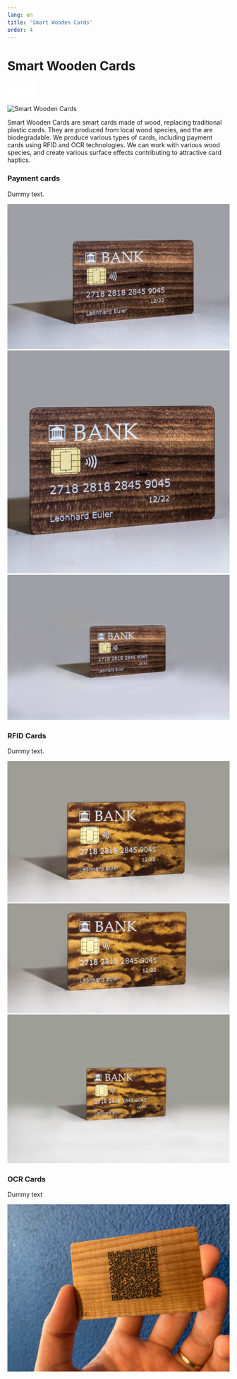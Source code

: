 ```yaml
---
lang: en
title: 'Smart Wooden Cards'
order: 4
---
```


<div class="full-width-kenburns">
<div class="wrap-bg-image">

# Smart Wooden Cards

![](/assets/images/arrow-d-white.svg)

</div>
<img srcset="/assets/images/wpc_cherry_s.jpg"
     src="/assets/images/wpc_cherry_s.jpg" alt="Smart Wooden Cards">
</div>

<div class="full-width-grey">
<div class="wrap -cols2">

Smart Wooden Cards are smart cards made of wood, replacing traditional plastic cards. They are produced from local wood species, and the are biodegradable.
We produce various types of cards, including payment cards using RFID and OCR technologies.
We can work with various wood species, and create various surface effects contributing to attractive card haptics.

</div>
</div>

<div class="full-width">
<div class="wrap">

### Payment cards

Dummy text.

<div class="picturegallery">
      <a href="/assets/images/wpc_cherry_s.jpg">
          <img src="/assets/images/wpc_cherry_s.jpg" alt="Payment card Cherry">
      </a>
      <a href="/assets/images/wpc_cherry2_s.jpg">
          <img src="/assets/images/wpc_cherry2_s.jpg" alt="Payment card Cherry">
      </a>
      <a href="/assets/images/wpc_cherry3_s.jpg">
          <img src="/assets/images/wpc_cherry3_s.jpg" alt="Payment card Cherry">
      </a>

</div>
</div>

<div class="full-width">
<div class="wrap">

### RFID Cards

Dummy text.

<div class="picturegallery">
     <a href="/assets/images/wpc_maple_s.jpg">
          <img src="/assets/images/wpc_maple_s.jpg" alt="Payment card Maple">
     </a>
     <a href="/assets/images/wpc_maple2-s.jpg">
          <img src="/assets/images/wpc_maple2-s.jpg" alt="Payment card Maple">
     </a>
     <a href="/assets/images/wpc_maple3_s.jpg">
          <img src="/assets/images/wpc_maple3_s.jpg" alt="Payment card Maple">
      </a>

</div>
</div>

<div class="full-width-grey">
<div class="wrap">

### OCR Cards

Dummy text

<div class="picturegallery">
     <a href="/assets/images/OCR_EC.jpg">
          <img src="/assets/images/OCR_EC.jpg" alt="OCR Card">
      </a>

</div>
</div>
